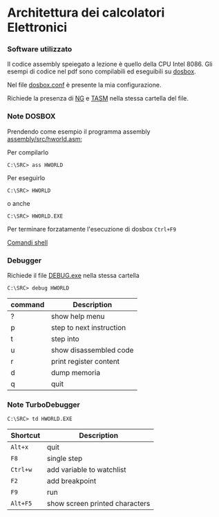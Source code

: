 # Architettura dei calcolatori Elettronici

### Software utilizzato
Il codice assembly speiegato a lezione è quello della CPU Intel 8086. Gli esempi di codice nel pdf sono compilabili ed eseguibili su [dosbox](https://www.dosbox.com/).

Nel file [dosbox.conf](./assembly/dosbox.conf) è presente la mia configurazione.

Richiede la presenza di [NG](https://elly.dia.unipr.it/2019/pluginfile.php/22353/mod_page/content/5/Ng.zip) e [TASM](https://elly.dia.unipr.it/2019/pluginfile.php/22353/mod_page/content/5/tasm.zip) nella stessa cartella del file.

### Note DOSBOX
Prendendo come esempio il programma assembly [assembly/src/hworld.asm](assembly/src/hworld.asm);


Per compilarlo
```
C:\SRC> ass HWORLD
```

Per eseguirlo
```
C:\SRC> HWORLD
```
o anche
```
C:\SRC> HWORLD.EXE
```

Per terminare forzatamente l'esecuzione di dosbox `Ctrl+F9`

[Comandi shell](https://www.dosbox.com/wiki/Commands)

### Debugger
Richiede il file [DEBUG.exe](https://elly.dia.unipr.it/2019/pluginfile.php/22353/mod_page/content/5/DEBUG.EXE) nella stessa cartella
```
C:\SRC> debug HWORLD
```

| command | Description|
|---|---|
| ? | show help menu|
| p | step to next instruction |
| t | step into |
| u | show disassembled code |
| r | print register content |
| d | dump memoria |
| q | quit |

### Note TurboDebugger
```
C:\SRC> td HWORLD.EXE
```
| Shortcut | Description |
|---|---|
| `Alt+x` | quit |
| `F8`    | single step |
| `Ctrl+w` | add variable to watchlist |
| `F2` | add breakpoint |
| `F9` | run |
| `Alt+F5` | show screen printed characters|

